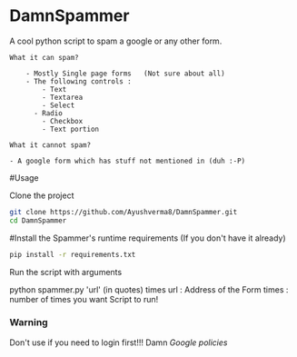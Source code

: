 # DamnSpammer

A cool python script to spam a google or any other form.

	What it can spam?	

		- Mostly Single page forms   (Not sure about all)
	 	- The following controls :
			- Text
			- Textarea
			- Select
		  - Radio
			- Checkbox
			- Text portion

	What it cannot spam?

	- A google form which has stuff not mentioned in (duh :-P)


#Usage

Clone the project
```sh
git clone https://github.com/Ayushverma8/DamnSpammer.git
cd DamnSpammer
```
#Install the Spammer's runtime requirements (If you don't have it already)
```sh
pip install -r requirements.txt
```
Run the script with arguments

python spammer.py 'url' (in quotes) times
url : Address of the Form 
times : number of times you want Script to run!
 
### Warning
 Don't use if you need to login first!!! Damn *Google policies*
